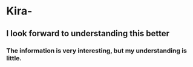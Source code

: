 # Kira-
## I look forward to understanding this better
### The information is very interesting, but my understanding is little.
